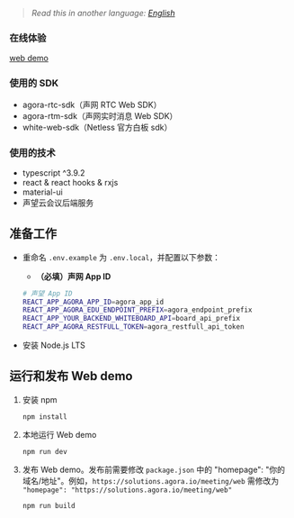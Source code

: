 > *Read this in another language: [English](./README.md)*

### 在线体验

[web demo](https://solutions.agora.io/meeting/web/)

### 使用的 SDK

- agora-rtc-sdk（声网 RTC Web SDK）
- agora-rtm-sdk（声网实时消息 Web SDK）
- white-web-sdk（Netless 官方白板 sdk）

### 使用的技术
- typescript ^3.9.2
- react & react hooks & rxjs
- material-ui
- 声望云会议后端服务

## 准备工作

- 重命名 `.env.example` 为 `.env.local`，并配置以下参数：
   - **（必填）声网 App ID**
   ```bash
  # 声望 App ID
   REACT_APP_AGORA_APP_ID=agora_app_id
   REACT_APP_AGORA_EDU_ENDPOINT_PREFIX=agora_endpoint_prefix
   REACT_APP_YOUR_BACKEND_WHITEBOARD_API=board_api_prefix
   REACT_APP_AGORA_RESTFULL_TOKEN=agora_restfull_api_token
   ```  

- 安装 Node.js LTS

## 运行和发布 Web demo

1. 安装 npm

   ```
   npm install
   ```

2. 本地运行 Web demo

   ```
   npm run dev
   ```
3. 发布 Web demo。发布前需要修改 `package.json` 中的 "homepage": "你的域名/地址"。例如，`https://solutions.agora.io/meeting/web` 需修改为 `"homepage": "https://solutions.agora.io/meeting/web"` 

   ```
   npm run build
   ```  
